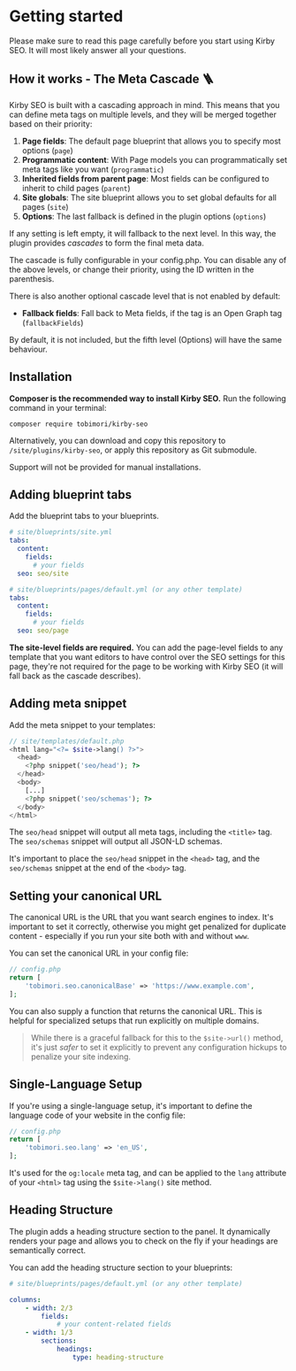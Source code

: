 # Getting started

Please make sure to read this page carefully before you start using Kirby SEO. It will most likely answer all your questions.

## How it works - The Meta Cascade 🪜

Kirby SEO is built with a cascading approach in mind. This means that you can define meta tags on multiple levels, and they will be merged together based on their priority:

1. **Page fields**: The default page blueprint that allows you to specify most options (`page`)
2. **Programmatic content**: With Page models you can programmatically set meta tags like you want (`programmatic`)
3. **Inherited fields from parent page**: Most fields can be configured to inherit to child pages (`parent`)
4. **Site globals**: The site blueprint allows you to set global defaults for all pages (`site`)
5. **Options**: The last fallback is defined in the plugin options (`options`)

If any setting is left empty, it will fallback to the next level. In this way, the plugin provides _cascades_ to form the final meta data.

The cascade is fully configurable in your config.php. You can disable any of the above levels, or change their priority, using the ID written in the parenthesis.

There is also another optional cascade level that is not enabled by default:

- **Fallback fields**: Fall back to Meta fields, if the tag is an Open Graph tag (`fallbackFields`)

By default, it is not included, but the fifth level (Options) will have the same behaviour.

## Installation

**Composer is the recommended way to install Kirby SEO.** Run the following command in your terminal:

```
composer require tobimori/kirby-seo
```

Alternatively, you can download and copy this repository to `/site/plugins/kirby-seo`, or apply this repository as Git submodule.

Support will not be provided for manual installations.

## Adding blueprint tabs

Add the blueprint tabs to your blueprints.

```yaml
# site/blueprints/site.yml
tabs:
  content:
    fields:
      # your fields
  seo: seo/site
```

```yaml
# site/blueprints/pages/default.yml (or any other template)
tabs:
  content:
    fields:
      # your fields
  seo: seo/page
```

**The site-level fields are required.** You can add the page-level fields to any template that you want editors to have control over the SEO settings for this page, they're not required for the page to be working with Kirby SEO (it will fall back as the cascade describes).

## Adding meta snippet

Add the meta snippet to your templates:

```php
// site/templates/default.php
<html lang="<?= $site->lang() ?>">
  <head>
    <?php snippet('seo/head'); ?>
  </head>
  <body>
    [...]
    <?php snippet('seo/schemas'); ?>
  </body>
</html>
```

The `seo/head` snippet will output all meta tags, including the `<title>` tag. The `seo/schemas` snippet will output all JSON-LD schemas.

It's important to place the `seo/head` snippet in the `<head>` tag, and the `seo/schemas` snippet at the end of the `<body>` tag.

## Setting your canonical URL

The canonical URL is the URL that you want search engines to index. It's important to set it correctly, otherwise you might get penalized for duplicate content - especially if you run your site both with and without `www`.

You can set the canonical URL in your config file:

```php
// config.php
return [
    'tobimori.seo.canonicalBase' => 'https://www.example.com',
];
```

You can also supply a function that returns the canonical URL. This is helpful for specialized setups that run explicitly on multiple domains.

> While there is a graceful fallback for this to the `$site->url()` method, it's just _safer_ to set it explicitly to prevent any configuration hickups to penalize your site indexing.

## Single-Language Setup

If you're using a single-language setup, it's important to define the language code of your website in the config file:

```php
// config.php
return [
    'tobimori.seo.lang' => 'en_US',
];
```

It's used for the `og:locale` meta tag, and can be applied to the `lang` attribute of your `<html>` tag using the `$site->lang()` site method.

## Heading Structure

The plugin adds a heading structure section to the panel. It dynamically renders your page and allows you to check on the fly if your headings are semantically correct.

You can add the heading structure section to your blueprints:

```yaml
# site/blueprints/pages/default.yml (or any other template)

columns:
	- width: 2/3
		fields:
			# your content-related fields
	- width: 1/3
		sections:
			headings:
				type: heading-structure
```
